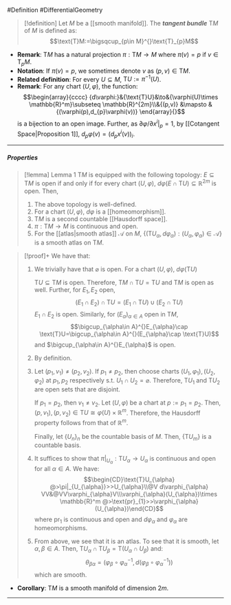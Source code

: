 #Definition #DifferentialGeometry 

> [!definition]
> Let $M$ be a [[smooth manifold]]. The ***tangent bundle*** $\text{T}M$ of $M$ is defined as: $$\text{T}M:=\bigsqcup_{p\in M}^{}\text{T}_{p}M$$
- **Remark**: $\text{T}M$ has a natural projection $\pi:\text{T}M\to M$ where $\pi(v)=p$ if $v\in \text{T}_{p}M$.
- **Notation**: If $\pi(v)=p$, we sometimes denote $v$ as $(p,v)\in \text{T}M$.
- **Related definition**: For every $U\subseteq M$, $\text{T}U:=\pi ^{-1}(U)$.
- **Remark**: For any chart $(U,\varphi)$, the function: $$\begin{array}{cccc} {d\varphi:}&{\text{T}U}&\to&{\varphi(U)\times \mathbb{R}^m}\subseteq \mathbb{R}^{2m}\\&{(p,v)} &\mapsto & {(\varphi(p),d_{p}\varphi(v))} \end{array}{}$$is a bijection to an open image. Further, as $\left. \partial \varphi /\partial x^i \right|_{p}=1$, by [[Cotangent Space|Proposition 1]], $d_{p}\varphi(v)=(d_{p}x^i(v))_{i}$.
---
##### Properties
> [!lemma] Lemma 1
> $\text{T}M$ is equipped with the following topology: $E\subseteq \text{T}M$ is open if and only if for every chart $(U,\varphi)$, $d\varphi(E\cap \text{T}U)\subseteq \mathbb{R}^{2m}$ is open. Then, 
> 1. The above topology is well-defined.
> 2. For a chart $(U,\varphi)$, $d\varphi$ is a [[homeomorphism]].
> 3. $\text{T}M$ is a second countable [[Hausdorff space]].
> 5. $\pi:\text{T}M\to M$ is continuous and open.
> 6. For the [[atlas|smooth atlas]] $\mathcal{A}$ on $M$, $\{ (\text{T}U_{\alpha},d\varphi_{\alpha}):(U_{\alpha},\varphi_{\alpha})\in \mathcal{A} \}$ is a smooth atlas on $\text{T}M$.

> [!proof]+
> We have that:
> 1. We trivially have that $\varnothing$ is open. For a chart $(U,\varphi)$, $d\varphi(\text{T}U)$
>    
>    $\text{T}U\subseteq \text{T}M$ is open. Therefore, $\text{T}M\cap \text{T}U=\text{T}U$ and $\text{T}M$ is open as well. Further, for $E_{1},E_{2}$ open, $$(E_{1}\cap E_{2})\cap \text{T}U=(E_{1}\cap \text{T}U)\cup(E_{2}\cap \text{T}U)$$$E_{1}\cap E_{2}$ is open. Similarly, for $(E_{\alpha})_{\alpha\in A}$ open in $\text{T}M$, $$\bigcup_{\alpha\in A}^{}E_{\alpha}\cap \text{T}U=\bigcup_{\alpha\in A}^{}(E_{\alpha}\cap \text{T}U)$$ and $\bigcup_{\alpha\in A}^{}E_{\alpha}$ is open.
> 2. By definition.
> 3. Let $(p_{1},v_{1})\neq(p_{2},v_{2})$. If $p_{1}\neq p_{2}$, then choose charts $(U_{1},\varphi_{1}),(U_{2},\varphi_{2})$ at $p_{1},p_{2}$ respectively s.t. $U_{1}\cap U_{2}=\varnothing$. Therefore, $\text{T}U_{1}$ and $\text{T}U_{2}$ are open sets that are disjoint. 
>    
>    If $p_{1}=p_{2}$, then $v_{1}\neq v_{2}$. Let $(U,\varphi)$ be a chart at $p:=p_{1}=p_{2}$. Then, $(p,v_{1}),(p,v_{2})\in \text{T}U\cong \varphi(U)\times \mathbb{R}^m$. Therefore, the Hausdorff property follows from that of $\mathbb{R}^m$.
>    
>    Finally, let $\{ U_{n} \}_{n}$ be the countable basis of $M$. Then, $\{ \text{T}U_{m} \}$ is a countable basis. 
> 4. It suffices to show that $\pi|_{U_{\alpha}}:\text{T}U_{\alpha}\to U_{\alpha}$ is continuous and open for all $\alpha\in A$. We have: $$\begin{CD}\text{T}U_{\alpha} @>\pi|_{U_{\alpha}}>>U_{\alpha}\\@V d\varphi_{\alpha} VV&@VV\varphi_{\alpha}V\\\varphi_{\alpha}(U_{\alpha})\times \mathbb{R}^m @>\text{pr}_{1}>>\varphi_{\alpha}(U_{\alpha})\end{CD}$$where $\text{pr}_{1}$ is continuous and open and $d\varphi_{\alpha}$ and $\varphi_{\alpha}$ are homeomorphisms.
> 5. From above, we see that it is an atlas. To see that it is smooth, let $\alpha,\beta\in A$. Then, 
>$\text{T}U_{\alpha}\cap \text{T}U_{\beta}=\text{T}(U_{\alpha}\cap U_{\beta})$ and: $$\theta_{\beta\alpha}=(\varphi_{\beta}\circ \varphi_{\alpha}^{-1},d(\varphi_{\beta}\circ \varphi_{\alpha}^{-1}))$$which are smooth.
- **Corollary**: $\text{T}M$ is a smooth manifold of dimension $2m$.
---

